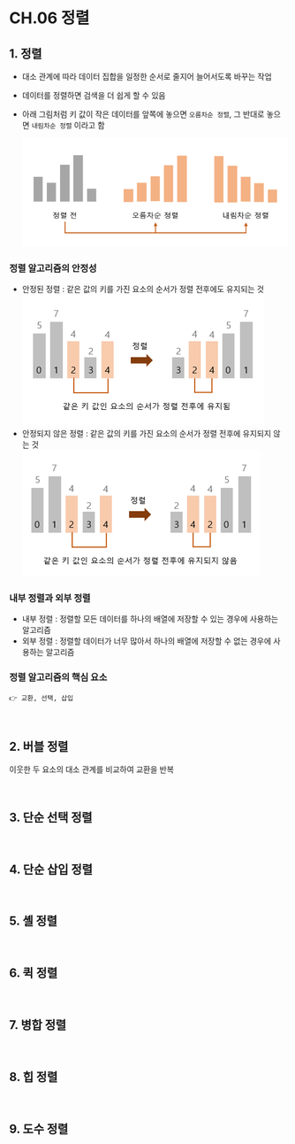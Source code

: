 # CH.06 정렬

## 1. 정렬

- 대소 관계에 따라 데이터 집합을 일정한 순서로 줄지어 늘어서도록 바꾸는 작업
- 데이터를 정렬하면 검색을 더 쉽게 할 수 있음
- 아래 그림처럼 키 값이 작은 데이터를 앞쪽에 놓으면 `오름차순 정렬`, 그 반대로 놓으면 `내림차순 정렬` 이라고 함

    ![정렬](./img/06.sorting.png)

### 정렬 알고리즘의 안정성
- 안정된 정렬 : 같은 값의 키를 가진 요소의 순서가 정렬 전후에도 유지되는 것 <br/> ![안정된 정렬](./img/06.stable.png)
- 안정되지 않은 정렬 : 같은 값의 키를 가진 요소의 순서가 정렬 전후에 유지되지 않는 것 <br/> ![안정되지 않은 정렬](./img/06.unstable.png)

### 내부 정렬과 외부 정렬
- 내부 정렬 : 정렬할 모든 데이터를 하나의 배열에 저장할 수 있는 경우에 사용하는 알고리즘
- 외부 정렬 : 정렬할 데이터가 너무 많아서 하나의 배열에 저장할 수 없는 경우에 사용하는 알고리즘

### 정렬 알고리즘의 핵심 요소
```
👉 교환, 선택, 삽입
```
<br/>

## 2. 버블 정렬

이웃한 두 요소의 대소 관계를 비교하여 교환을 반복

<br/>

## 3. 단순 선택 정렬

<br/>

## 4. 단순 삽입 정렬

<br/>

## 5. 셸 정렬

<br/>

## 6. 퀵 정렬

<br/>

## 7. 병합 정렬

<br/>

## 8. 힙 정렬

<br/>

## 9. 도수 정렬